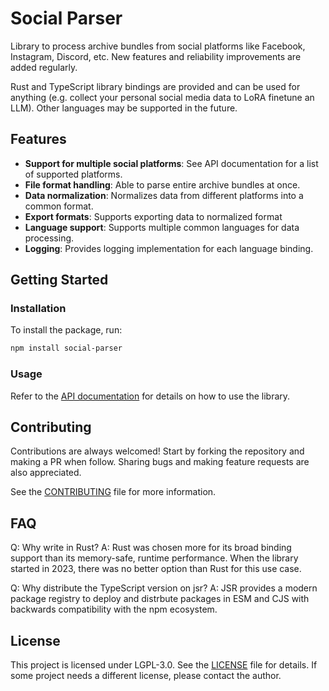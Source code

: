 # Social Parser

Library to process archive bundles from social platforms like Facebook, Instagram, Discord, etc. New features and reliability improvements are added regularly.

Rust and TypeScript library bindings are provided and can be used for anything (e.g. collect your personal social media data to LoRA finetune an LLM). Other languages may be supported in the future.

## Features

- **Support for multiple social platforms**: See API documentation for a list of supported platforms. <!-- TODO: Add link -->
- **File format handling**: Able to parse entire archive bundles at once.
- **Data normalization**: Normalizes data from different platforms into a common format.
- **Export formats**: Supports exporting data to normalized format
- **Language support**: Supports multiple common languages for data processing.
- **Logging**: Provides logging implementation for each language binding.

## Getting Started

### Installation

To install the package, run:

```bash
npm install social-parser
```
<!-- TODO: Add other binding info -->

### Usage

Refer to the [API documentation](API.md) for details on how to use the library.
<!-- TODO: Update -->

## Contributing

Contributions are always welcomed! Start by forking the repository and making a PR when follow. Sharing bugs and making feature requests are also appreciated.

See the [CONTRIBUTING](CONTRIBUTING.md) file for more information.

## FAQ

Q: Why write in Rust?
A: Rust was chosen more for its broad binding support than its memory-safe, runtime performance. When the library started in 2023, there was no better option than Rust for this use case.

Q: Why distribute the TypeScript version on jsr?
A: JSR provides a modern package registry to deploy and distrbute packages in ESM and CJS with backwards compatibility with the npm ecosystem.

## License

This project is licensed under LGPL-3.0. See the [LICENSE](LICENSE) file for details. If some project needs a different license, please contact the author.
